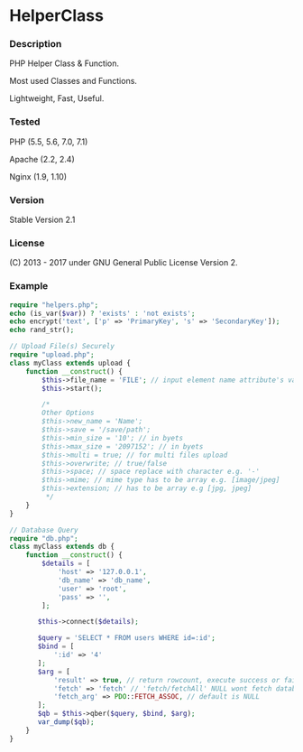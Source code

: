 # HelperClass

### Description
PHP Helper Class & Function.

Most used Classes and Functions.

Lightweight, Fast, Useful.

### Tested
PHP    (5.5, 5.6, 7.0, 7.1)

Apache (2.2, 2.4)

Nginx  (1.9, 1.10)

### Version
Stable Version 2.1

### License
(C) 2013 - 2017 under GNU General Public License Version 2.

### Example
```php
require "helpers.php";
echo (is_var($var)) ? 'exists' : 'not exists';
echo encrypt('text', ['p' => 'PrimaryKey', 's' => 'SecondaryKey']);
echo rand_str();

// Upload File(s) Securely 
require "upload.php";
class myClass extends upload {
    function __construct() {
        $this->file_name = 'FILE'; // input element name attribute's value
        $this->start();

        /*
        Other Options
        $this->new_name = 'Name';
        $this->save = '/save/path';
        $this->min_size = '10'; // in byets
        $this->max_size = '2097152'; // in byets
        $this->multi = true; // for multi files upload
        $this->overwrite; // true/false
        $this->space; // space replace with character e.g. '-'
        $this->mime; // mime type has to be array e.g. [image/jpeg]
        $this->extension; // has to be array e.g [jpg, jpeg]
         */
    }
}

// Database Query
require "db.php";
class myClass extends db {
    function __construct() {
        $details = [
            'host' => '127.0.0.1',
            'db_name' => 'db_name',
            'user' => 'root',
            'pass' => '',
        ];

       $this->connect($details);

       $query = 'SELECT * FROM users WHERE id=:id';
       $bind = [
           ':id' => '4'
       ];
       $arg = [
           'result' => true, // return rowcount, execute success or fail
           'fetch' => 'fetch' // 'fetch/fetchAll' NULL wont fetch database ,
           'fetch_arg' => PDO::FETCH_ASSOC, // default is NULL
       ];
       $qb = $this->qber($query, $bind, $arg);
       var_dump($qb);
    }
}
```